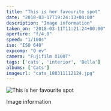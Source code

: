 ```yaml
---
title: "This is her favourite spot"
date: "2018-03-17T19:24:13+00:00"
description: "Image information"
taken_on: "2018-03-11T11:21:24+00:00"
aperture: "f/4.0"
speed: "1/100s"
iso: "ISO 640"
expcomp: "0 ev"
camera: "Fujifilm X100T"
tags: ['cats', 'interior', 'Bella']
albums: ['Cats']
imageurl: "cats_180311112124.jpg"
---
```


![This is her favourite spot](https://wingsopenwide-images.s3.amazonaws.com/s/cats_180311112124.jpg)

Image information